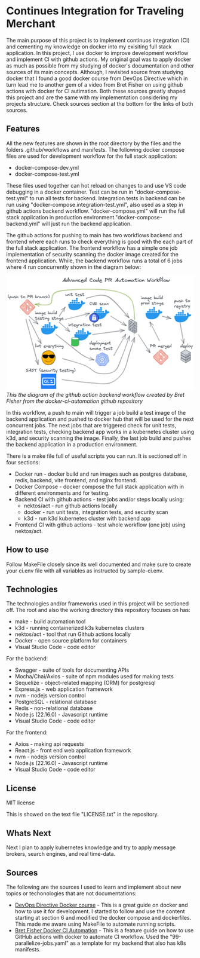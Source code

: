 # Continues Integration for Traveling Merchant

The main purpose of this project is to implement continuos integration (CI) and cementing my knowledge on docker into my exisiting full stack application. In this project, I use docker to improve development workflow and implement CI with github actions. My original goal was to apply docker as much as possible from my studying of docker's documentation and other sources of its main concepts. Although, I revisited source from studying docker that I found a good docker course from DevOps Directive which in turn lead me to another gem of a video from Bret Fisher on using github actions with docker for CI autimation. Both these sources greatly shaped this project and are the same with my implementation considering my projects structure. Check sources section at the bottom for the links of both sources.

## Features

All the new features are shown in the root directory by the files and the folders .github/workflows and manifests. The following docker compose files are used for development workflow for the full stack application:

- docker-compose-dev.yml
- docker-compose-test.yml

These files used together can hot reload on changes to and use VS code debugging in a docker container. Test can be run in "docker-compose-test.yml" to run all tests for backend. Integration tests in backend can be run using "docker-compose.integration-test.yml", also used as a step in github actions backend workflow. "docker-compose.yml" will run the full stack application in production environment."docker-compose-backend.yml" will just run the backend application.

The github actions for pushing to main has two workflows backend and frontend where each runs to check everything is good with the each part of the full stack application. The frontend workflow has a simple one job implementation of security scanning the docker image created for the frontend application. While, the backend workflow runs a total of 6 jobs where 4 run concurrently shown in the diagram below:

![Bret Fisher diagram](./public/readme/advanced-code-pr.png)
_This the diagram of the github action backend workflow created by Bret Fisher from the docker-ci-automation github repository_

In this workflow, a push to main will trigger a job build a test image of the backend application and pushed to docker hub that will be used for the next concurrent jobs. The next jobs that are triggered check for unit tests, integration tests, checking backend app works in a kubernetes cluster using k3d, and security scanning the image. Finally, the last job build and pushes the backend application in a production environment.

There is a make file full of useful scripts you can run. It is sectioned off in four sections:

- Docker run - docker build and run images such as postgres database, redis, backend, vite frontend, and nginx frontend.
- Docker Compose - docker compose the full stack application with in different environments and for testing.
- Backend CI with github actions - test jobs and/or steps locally using:
  - nektos/act - run github actions locally
  - docker - run unit tests, integration tests, and security scan
  - k3d - run k3d kubernetes cluster with backend app
- Frontend CI with github actions - test whole workflow (one job) using nektos/act.

## How to use

Follow MakeFile closely since its well documented and make sure to create your ci.env file with all variables as instructed by sample-ci.env.

## Technologies

The technologies and/or frameworks used in this project will be sectioned off. The root and also the working directory this repository focuses on has:

- make - build automation tool
- k3d - running containerized k3s kubernetes clusters
- nektos/act - tool that run Github actions locally
- Docker - open source platform for containers
- Visual Studio Code - code editor

For the backend:

- Swagger - suite of tools for documenting APIs
- Mocha/Chai/Axios - suite of npm modules used for making tests
- Sequelize - object-related mapping (ORM) for postgresql
- Express.js - web application framework
- nvm - nodejs version control
- PostgreSQL - relational database
- Redis - non-relational database
- Node.js (22.16.0) - Javascript runtime
- Visual Studio Code - code editor

For the frontend:

- Axios - making api requests
- React.js - front end web application framework
- nvm - nodejs version control
- Node.js (22.16.0) - Javascript runtime
- Visual Studio Code - code editor

## License

MIT license

This is showed on the text file "LICENSE.txt" in the repository.

## Whats Next

Next I plan to apply kubernetes knowledge and try to apply message brokers, search engines, and real time-data.

## Sources

The following are the sources I used to learn and implement about new topics or techonologies that are not documentations:

- [DevOps Directive Docker course](https://courses.devopsdirective.com/docker-beginner-to-pro/lessons/00-introduction/01-main) - This is a great guide on docker and how to use it for development. I started to follow and use the content starting at section 6 and modified the docker compose and dockerfiles. This made me aware using MakeFile to automate running scripts.
- [Bret Fisher Docker CI Automation](https://github.com/BretFisher/docker-ci-automation) - This is a feature guide on how to use GitHub actions with docker to automate CI workflow. Used the "99-parallelize-jobs.yaml" as a template for my backend that also has k8s manifests.
